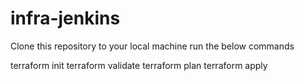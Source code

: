 # infra-jenkins

Clone this repository to your local machine run the below commands

terraform init terraform validate terraform plan terraform apply